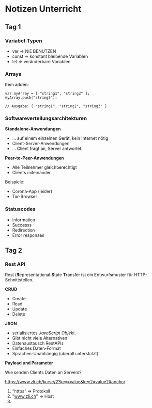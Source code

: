 # Notizen Unterricht


## Tag 1


### Variabel-Typen
- var => NIE BENUTZEN
- const => konstant bleibende Variablen
- let => veränderbare Variablen

### Arrays
Item adden:
```
var myArray = [ "string1", "string2" ];
myArray.push("string3");

// Ausgabe: [ "string1", "string2", "string3" ] 
```

### Softwareverteilungsarchitekturen
**Standalone-Anwendungen**

- ... auf einem einzelnen Gerät, kein Internet nötig
- Client-Server-Anwendungen
- ... Client fragt an, Server antwortet.

**Peer-to-Peer-Anwendungen**
- Alle Teilnehmer gleichberechtigt
- Clients miteinander

Beispiele:
- Corona-App (leider)
- Tor-Browser

### Statuscodes

- Information
- Successs
- Redirection
- Error responses


## Tag 2

### Rest API 

Rest (**R**epresentational **S**tate **T**ransfer ist ein Entwurfsmuster für HTTP-Schnittstellen.

**CRUD**
- Create
- Read
- Update
- Delete

**JSON**
- serialisiertes *JavaScript Objekt*. 
- Gibt nicht viele Alternativen
- Datenaustausch RestAPIs
- Einfaches Daten-Format
- Sprachen-Unabhängig (überall unterstützt)

**Payload und Parameter**

Wie senden Clients Daten an Servers?

https://www.zli.ch/kurse/2?key=value&key2=value2#anchor
1. "https" => Protokoll
2. "www.zli.ch" => Host
3. 